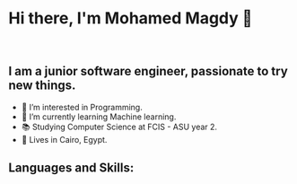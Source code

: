 <h1>Hi there, I'm Mohamed Magdy 👋</h1>
<br/>
<h2>I am a junior software engineer, passionate to try new things.</h2>
<ul>
  <li>👀 I’m interested in Programming.</li>
  <li>🌱 I’m currently learning Machine learning.</li>
  <li>📚 Studying Computer Science at FCIS - ASU year 2.</li>
  <li>📌 Lives in Cairo, Egypt.</li>
</ul>
<h2>Languages and Skills:</h2>
 <img src="https://raw.githubusercontent.com/jmnote/z-icons/master/svg/cpp.svg" alt="c++" width="50" height="50/>
- 📫 How to reach me mohamedmagdy142000@gmail.com 
- 📫 How to reach me mohammed20191700567@cis.asu.edu.eg 

<!---
mohamed-cs/mohamed-cs is a ✨ special ✨ repository because its `README.md` (this file) appears on your GitHub profile.
You can click the Preview link to take a look at your changes.
--->
